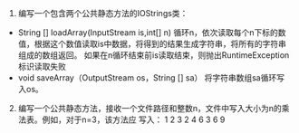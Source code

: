  1. 编写一个包含两个公共静态方法的IOStrings类：
* String [] loadArray(InputStream is,int[] n)
循环n，依次读取每个n下标的数值，根据这个数值读取is中数据，将得到的结果生成字符串，将所有的字符串组成的数组返回。
如果在n循环结束前is读取结束，则抛出RuntimeException标识读取失败
* void saveArray（OutputStream os，String [] sa）
将字符串数组sa循环写入os。

2. 编写一个公共静态方法，接收一个文件路径和整数n，文件中写入大小为n的乘法表。例如，对于n=3，该方法应
写入：
1 2 3
2 4 6
3 6 9

